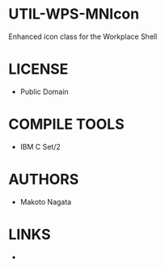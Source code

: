 UTIL-WPS-MNIcon
===============

Enhanced icon class for the Workplace Shell

LICENSE
===============
* Public Domain

COMPILE TOOLS
===============
* IBM C Set/2

AUTHORS
===============
* Makoto Nagata

LINKS
===============
* 
